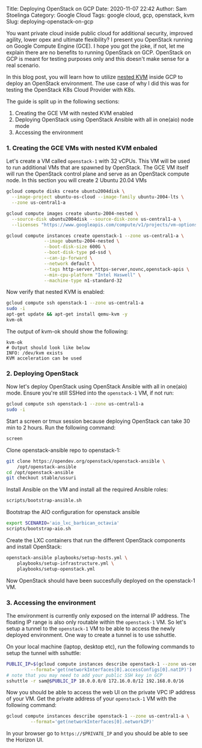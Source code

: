 Title: Deploying OpenStack on GCP
Date: 2020-11-07 22:42
Author: Sam Stoelinga
Category: Google Cloud
Tags: google cloud, gcp, openstack, kvm
Slug: deploying-openstack-on-gcp

You want private cloud inside public cloud for additional security,
improved agility, lower opex and ultimate flexibility? I present you
OpenStack running on Google Compute Engine (GCE). I hope you got the
joke, if not, let me explain there are no benefits to running OpenStack
on GCP. OpenStack on GCP is meant for testing
purposes only and this doesn't make sense for a real scenario.

In this blog post, you will learn how to utilize [nested KVM](https://cloud.google.com/compute/docs/instances/enable-nested-virtualization-vm-instances)
inside GCP to deploy an OpenStack environment. The use case of why I did this was
for testing the OpenStack K8s Cloud Provider with K8s.

The guide is split up in the following sections:

1. Creating the GCE VM with nested KVM enabled
2. Deploying OpenStack using OpenStack Ansible with all in one(aio) node mode
3. Accessing the environment

### 1. Creating the GCE VMs with nested KVM enbaled

Let's create a VM called `openstack-1` with 32 vCPUs. This VM will be used to run additional VMs
that are spawned by OpenStack. The GCE VM itself will run the OpenStack control plane and serve
as an OpenStack compute node. In this section you will create 2 Ubuntu 20.04 VMs

```bash
gcloud compute disks create ubuntu2004disk \
  --image-project ubuntu-os-cloud --image-family ubuntu-2004-lts \
  --zone us-central1-a

gcloud compute images create ubuntu-2004-nested \
  --source-disk ubuntu2004disk --source-disk-zone us-central1-a \
  --licenses "https://www.googleapis.com/compute/v1/projects/vm-options/global/licenses/enable-vmx"

gcloud compute instances create openstack-1 --zone us-central1-a \
              --image ubuntu-2004-nested \
              --boot-disk-size 600G \
              --boot-disk-type pd-ssd \
              --can-ip-forward \
              --network default \
              --tags http-server,https-server,novnc,openstack-apis \
              --min-cpu-platform "Intel Haswell" \
              --machine-type n1-standard-32
```

Now verify that nested KVM is enabled:
```bash
gcloud compute ssh openstack-1 --zone us-central1-a
sudo -i
apt-get update && apt-get install qemu-kvm -y
kvm-ok
```
The output of kvm-ok should show the following:
```
kvm-ok
# Output should look like below
INFO: /dev/kvm exists
KVM acceleration can be used
```


### 2. Deploying OpenStack
Now let's deploy OpenStack using OpenStack Ansible with all in one(aio) mode.
Ensure you're still SSHed into the `openstack-1` VM, if not run:
```bash
gcloud compute ssh openstack-1 --zone us-central1-a
sudo -i
```

Start a screen or tmux session because deploying OpenStack can take 30 min to 
2 hours. Run the following command:
```bash
screen
```


Clone openstack-ansible repo to openstack-1:
```bash
git clone https://opendev.org/openstack/openstack-ansible \
    /opt/openstack-ansible
cd /opt/openstack-ansible
git checkout stable/ussuri
```

Install Ansible on the VM and install all the required Ansible roles:
```bash
scripts/bootstrap-ansible.sh
```

Bootstrap the AIO configuration for openstack ansible
```bash
export SCENARIO='aio_lxc_barbican_octavia'
scripts/bootstrap-aio.sh
```

Create the LXC containers that run the different OpenStack components
and install OpenStack:
```bash
openstack-ansible playbooks/setup-hosts.yml \
    playbooks/setup-infrastructure.yml \
    playbooks/setup-openstack.yml
```

Now OpenStack should have been succesfully deployed on the openstack-1 VM.

### 3. Accessing the environment
The environment is currently only exposed on the internal IP address. The
floating IP range is also only routable within the `openstack-1` VM. So
let's setup a tunnel to the `openstack-1` VM to be able to access the
newly deployed environment. One way to create a tunnel is to use sshuttle.

On your local machine (laptop, desktop etc), run the following commands
to setup the tunnel with sshuttle:
```bash
PUBLIC_IP=$(gcloud compute instances describe openstack-1 --zone us-central1-a \
         --format='get(networkInterfaces[0].accessConfigs[0].natIP)')
# note that you may need to add your public SSH key in GCP
sshuttle -r sam@$PUBLIC_IP 10.0.0.0/8 172.16.0.0/12 192.168.0.0/16
```
Now you should be able to access the web UI on the private VPC IP address
of your VM. Get the private address of your `openstack-1` VM with the
following command:
```bash
gcloud compute instances describe openstack-1 --zone us-central1-a \
         --format='get(networkInterfaces[0].networkIP)'
```

In your browser go to `https://$PRIVATE_IP` and you should be able to
see the Horizon UI. 
